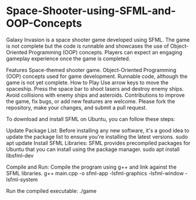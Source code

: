 # Space-Shooter-using-SFML-and-OOP-Concepts


Galaxy Invasion is a space shooter game developed using SFML. The game is not complete but the code is runnable and showcases the use of Object-Oriented Programming (OOP) concepts. Players can expect an engaging gameplay experience once the game is completed.

Features Space-themed shooter game. Object-Oriented Programming (OOP) concepts used for game development. Runnable code, although the game is not yet complete. How to Play Use arrow keys to move the spaceship. Press the space bar to shoot lasers and destroy enemy ships. Avoid collisions with enemy ships and asteroids. Contributions to improve the game, fix bugs, or add new features are welcome. Please fork the repository, make your changes, and submit a pull request.

To download and install SFML on Ubuntu, you can follow these steps:

Update Package List: Before installing any new software, it's a good idea to update the package list to ensure you're installing the latest versions. sudo apt update Install SFML Libraries: SFML provides precompiled packages for Ubuntu that you can install using the package manager. sudo apt install libsfml-dev

Compile and Run: Compile the program using g++ and link against the SFML libraries. g++ main.cpp -o sfml-app -lsfml-graphics -lsfml-window -lsfml-system

Run the compiled executable: ./game
